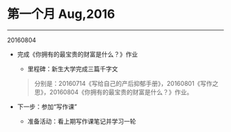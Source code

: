 # 第一个月 Aug,2016



---

20160804
- 完成《你拥有的最宝贵的财富是什么？》作业
  -  里程碑：新生大学完成三篇千字文
  > 分别是：20160714《写给自己的产后抑郁手册》，20160801《写作之思》，20160804《你拥有的最宝贵的财富是什么？》作业。


- 下一步：参加“写作课”
  - 准备活动：看上期写作课笔记并学习一轮


